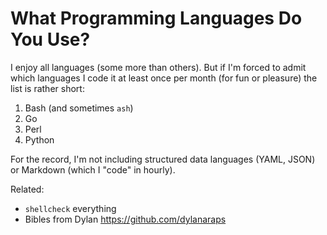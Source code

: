 # What Programming Languages Do You Use?

I enjoy all languages (some more than others). But if I'm forced to
admit which languages I code it at least once per month (for fun or
pleasure) the list is rather short:

1. Bash (and sometimes `ash`)
2. Go
3. Perl
4. Python

For the record, I'm not including structured data languages (YAML, JSON)
or Markdown (which I "code" in hourly).

Related:

* `shellcheck` everything
* Bibles from Dylan <https://github.com/dylanaraps>
